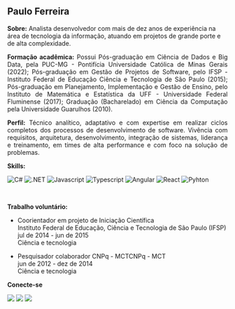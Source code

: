 ## Paulo Ferreira


<p style='text-align: justify;'> 

<b>Sobre:</b> Analista desenvolvedor com mais de dez anos de experiência na área de tecnologia da informação, atuando em projetos de grande porte e de alta complexidade.


<p style='text-align: justify;'> 
<b>Formação acadêmica:</b> Possui Pós-graduação em Ciência de Dados e Big Data, pela PUC-MG - Pontifícia Universidade Católica de Minas Gerais (2022); Pós-graduação em Gestão de Projetos de Software, pelo IFSP - Instituto Federal de Educação Ciência e Tecnologia de São Paulo (2015); Pós-graduação em Planejamento, Implementação e Gestão de Ensino, pelo Instituto de Matemática e Estatística da UFF - Universidade Federal Fluminense (2017); Graduação (Bacharelado) em Ciência da Computação pela Universidade Guarulhos (2010).


<p style='text-align: justify;'>
<b>Perfil:</b> Técnico analítico, adaptativo e com expertise em realizar ciclos completos dos processos de desenvolvimento de software.
Vivência com requisitos, arquitetura, desenvolvimento, integração de sistemas, liderança e treinamento, em times de alta performance e com foco na solução de problemas.
</p>


__Skills:__ 

<img alt="C#" src="https://img.shields.io/badge/C%23-239120?style=for-the-badge&logo=c-sharp&logoColor=white"> <img alt=".NET" src="https://img.shields.io/badge/.NET-5C2D91?style=for-the-badge&logo=.net&logoColor=white"> <img alt="Javascript" src="https://img.shields.io/badge/JavaScript-F7DF1E?style=for-the-badge&logo=javascript&logoColor=black">
<img alt="Typescript" src="https://img.shields.io/badge/TypeScript-007ACC?style=for-the-badge&logo=typescript&logoColor=white"> <img alt="Angular" src="https://img.shields.io/badge/Angular-DD0031?style=for-the-badge&logo=angular&logoColor=whitev"> <img alt="React" src="https://img.shields.io/badge/React-20232A?style=for-the-badge&logo=react&logoColor=61DAFB"> <img alt="Pyhton" src="https://img.shields.io/badge/Python-3776AB?style=for-the-badge&logo=python&logoColor=white">

</br>

  
__Trabalho voluntário:__
* Coorientador em projeto de Iniciação Científica </br>
Instituto Federal de Educação, Ciência e Tecnologia de São Paulo (IFSP) </br>
jul de 2014 - jun de 2015 </br>
Ciência e tecnologia

* Pesquisador colaborador CNPq - MCTCNPq - MCT </br>
jun de 2012 - dez de 2014 </br>
Ciência e tecnologia


__Conecte-se__
<div>
<a href="https://github.com/pauloferreira000"><img src="https://img.shields.io/badge/GitHub-100000?style=for-the-badge&logo=github&logoColor=white"></a>
<a href="https://www.linkedin.com/in/pauloferreira000/"><img src="https://img.shields.io/badge/LinkedIn-0077B5?style=for-the-badge&logo=linkedin&logoColor=white"></a>
 <a href="mailto:pauloferreira000@gmail.com"><img src="https://img.shields.io/badge/Gmail-D14836?style=for-the-badge&logo=gmail&logoColor=white"></a>
</div>

